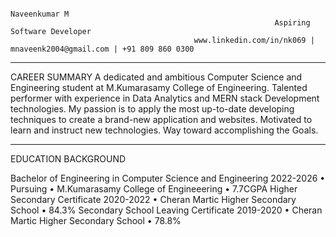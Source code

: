                                                                       Naveenkumar M
                                                               Aspiring Software Developer
                                             www.linkedin.com/in/nk069 | mnaveenk2004@gmail.com | +91 809 860 0300
_________________________________________________________________________________________________________________________________________________________________________________________________________________________________________________

CAREER SUMMARY
A dedicated and ambitious Computer Science and Engineering student at M.Kumarasamy College of Engineering. Talented performer with experience in Data Analytics and MERN stack Development technologies. My passion is to apply the most up-to-date developing techniques to create a brand-new application and websites. Motivated to learn and instruct new technologies. Way toward accomplishing the Goals.
_________________________________________________________________________________________________________________________________________________________________________________________________________________________________________________

EDUCATION BACKGROUND

Bachelor of Engineering in Computer Science and Engineering                                                                                                                                                                             2022-2026
•	Pursuing
•	M.Kumarasamy College of Engineeering
•	7.7CGPA
Higher Secondary Certificate                                                                                                                                                                                                            2020-2022
•	Cheran Martic Higher Secondary School
•	84.3%
Secondary School Leaving Certificate                                                                                                                                                                                                    2019-2020
•	Cheran Martic Higher Secondary School
•	78.8%

